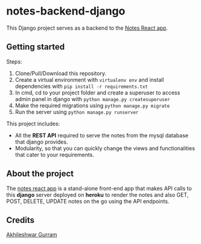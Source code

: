 # notes-backend-django
This Django project serves as a backend to the [Notes React app](https://github.com/Maveric-k07/notes-frontend). 

## Getting started
Steps:
1. Clone/Pull/Download this repository.
2. Create a virtual environment with `virtualenv env` and install dependencies with `pip install -r requirements.txt`
3. In cmd, cd to your project folder and create a superuser to access admin panel in django with `python manage.py createsuperuser`
4. Make the required migrations using `python manage.py migrate`
5. Run the server using `python manage.py runserver`

This project includes:
- All the **REST API** required to serve the notes from the mysql database that django provides.
- Modularity, so that you can quickly change the views and functionalities that cater to your requirements.

## About the project
The [notes react app](https://github.com/Maveric-k07/notes-frontend) is a stand-alone front-end app that makes API calls to this **django** server deployed on **heroku** to render the notes and also GET, POST, DELETE, UPDATE notes on the go using the API endpoints.

 

## Credits 
[Akhileshwar Gurram](https://github.com/Maveric-k07)
